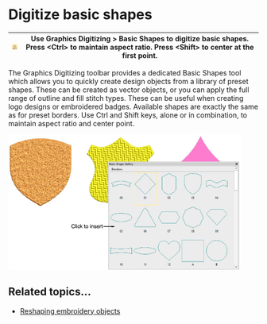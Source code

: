 # Digitize basic shapes

| ![BasicShapes.png](assets/BasicShapes.png) | Use Graphics Digitizing > Basic Shapes to digitize basic shapes. Press &lt;Ctrl&gt; to maintain aspect ratio. Press &lt;Shift&gt; to center at the first point. |
| ------------------------------------------ | --------------------------------------------------------------------------------------------------------------------------------------------------- |

The Graphics Digitizing toolbar provides a dedicated Basic Shapes tool which allows you to quickly create design objects from a library of preset shapes. These can be created as vector objects, or you can apply the full range of outline and fill stitch types. These can be useful when creating logo designs or embroidered badges. Available shapes are exactly the same as for preset borders. Use Ctrl and Shift keys, alone or in combination, to maintain aspect ratio and center point.

![productivity00011.png](assets/productivity00011.png)

## Related topics...

- [Reshaping embroidery objects](../reshape/Reshaping_embroidery_objects)

